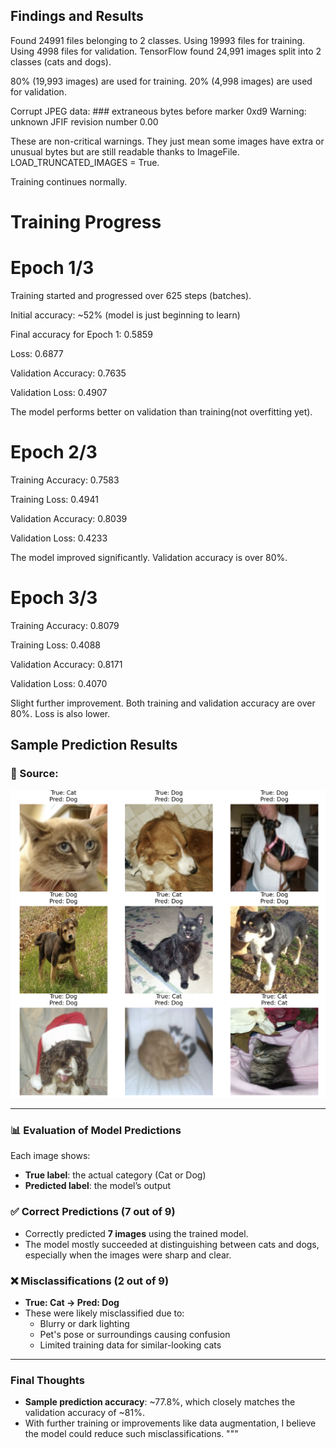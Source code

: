 
## Findings and Results

Found 24991 files belonging to 2 classes.
Using 19993 files for training.
Using 4998 files for validation.
TensorFlow found 24,991 images split into 2 classes (cats and dogs).

80% (19,993 images) are used for training.
20% (4,998 images) are used for validation.

Corrupt JPEG data: ### extraneous bytes before marker 0xd9
Warning: unknown JFIF revision number 0.00

These are non-critical warnings.
They just mean some images have extra or unusual bytes but are still readable thanks to ImageFile.
LOAD_TRUNCATED_IMAGES = True.

Training continues normally.

# Training Progress

# Epoch 1/3

Training started and progressed over 625 steps (batches).

Initial accuracy: ~52% (model is just beginning to learn)

Final accuracy for Epoch 1: 0.5859

Loss: 0.6877

Validation Accuracy: 0.7635

Validation Loss: 0.4907

The model performs better on validation than training(not overfitting yet).

# Epoch 2/3

Training Accuracy: 0.7583

Training Loss: 0.4941

Validation Accuracy: 0.8039

Validation Loss: 0.4233

The model improved significantly. Validation accuracy is over 80%.

# Epoch 3/3

Training Accuracy: 0.8079

Training Loss: 0.4088

Validation Accuracy: 0.8171

Validation Loss: 0.4070

Slight further improvement. Both training and validation accuracy are over 80%. Loss is also lower.



## Sample Prediction Results

### 🔗 Source:  
![Prediction Results](https://github.com/Shishirise/ML-with-Python/blob/main/Project%201/Results/image.jpg?raw=true)  


---

### 📊 Evaluation of Model Predictions

Each image shows:
- **True label**: the actual category (Cat or Dog)
- **Predicted label**: the model’s output

### ✅ Correct Predictions (7 out of 9)
- Correctly predicted **7 images** using the trained model.
- The model mostly succeeded at distinguishing between cats and dogs, especially when the images were sharp and clear.

### ❌ Misclassifications (2 out of 9)
- **True: Cat → Pred: Dog**  
- These were likely misclassified due to:
  - Blurry or dark lighting
  - Pet's pose or surroundings causing confusion
  - Limited training data for similar-looking cats

---

###  Final Thoughts

- **Sample prediction accuracy**: ~77.8%, which closely matches the validation accuracy of ~81%.
- With further training or improvements like data augmentation, I believe the model could reduce such misclassifications.
"""


